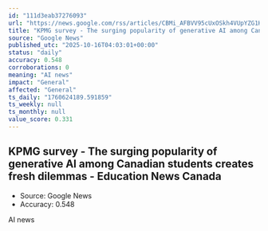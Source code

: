 ```yaml
---
id: "111d3eab37276093"
url: "https://news.google.com/rss/articles/CBMi_AFBVV95cUxOSkh4VUpYZG1HemlPN0ViVzZOdmVQd0lpMzMtUlBpSy0wSm03cFVQVGU1YnVjUnV1cEx0aDJVVlNMN0hhc2M2Qm9UeHg0ejhtekdoc3NCNmZNaV91VWtzOWM4T2toaUFvdTRZQi1LdUZSX0Z0ZHVGQUttRlFvR1V6N3ota1ltZ193MktOa2M5OTlOV1djSjcxSFd6Y3B2SHFFaEI5ZVU4TUJ3enZoLUU4Qi1VTXZOV0YtSjV2WVRtUFlUNGJ3SzA2dVU2c2p1cTNOcVMxZUZPQmg5YkxVbWk0cTc2TXM0Q1dvem1QRHFCME5hZ0xmR0FQLWQ1cF8?oc=5"
title: "KPMG survey - The surging popularity of generative AI among Canadian students creates fresh dilemmas - Education News Canada"
source: "Google News"
published_utc: "2025-10-16T04:03:01+00:00"
status: "daily"
accuracy: 0.548
corroborations: 0
meaning: "AI news"
impact: "General"
affected: "General"
ts_daily: "1760624189.591859"
ts_weekly: null
ts_monthly: null
value_score: 0.331
---
```

## KPMG survey - The surging popularity of generative AI among Canadian students creates fresh dilemmas - Education News Canada

- Source: Google News
- Accuracy: 0.548

AI news
